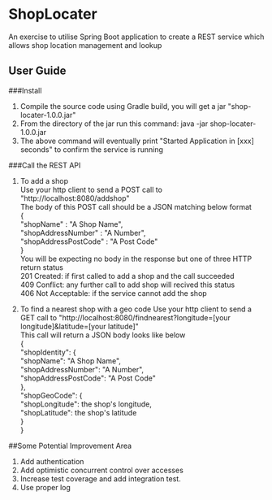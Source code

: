 # ShopLocater
An exercise to utilise Spring Boot application to create a REST service which allows shop location management and lookup

## User Guide

###Install
1. Compile the source code using Gradle build, you will get a jar "shop-locater-1.0.0.jar"
2. From the directory of the jar run this command: java -jar shop-locater-1.0.0.jar
3. The above command will eventually print "Started Application in [xxx] seconds" to confirm the service is running

###Call the REST API
1. To add a shop  
Use your http client to send a POST call to "http://localhost:8080/addshop"  
The body of this POST call should be a JSON matching below format  
{  
    "shopName" : "A Shop Name",  
    "shopAddressNumber" : "A Number",  
    "shopAddressPostCode" : "A Post Code"  
}  
You will be expecting no body in the response but one of three HTTP return status  
    201 Created: if first called to add a shop and the call succeeded  
    409 Conflict: any further call to add shop will recived this status  
    406 Not Acceptable: if the service cannot add the shop  

2. To find a nearest shop with a geo code
Use your http client to send a GET call to "http://localhost:8080/findnearest?longitude=[your longitude]&latitude=[your latitude]"  
This call will return a JSON body looks like below  
{  
  "shopIdentity": {  
    "shopName": "A Shop Name",  
    "shopAddressNumber": "A Number",  
    "shopAddressPostCode": "A Post Code"  
  },  
  "shopGeoCode": {  
    "shopLongitude": the shop's longitude,  
    "shopLatitude": the shop's latitude  
  }  
}  

##Some Potential Improvement Area
1. Add authentication
2. Add optimistic concurrent control over accesses
3. Increase test coverage and add integration test.
4. Use proper log

